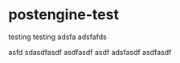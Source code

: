 postengine-test
===============

testing
testing
adsfa
adsfafds

asfd
sdasdfasdf
asdfasdf
asdf
adsfasdf
asdfasdf
